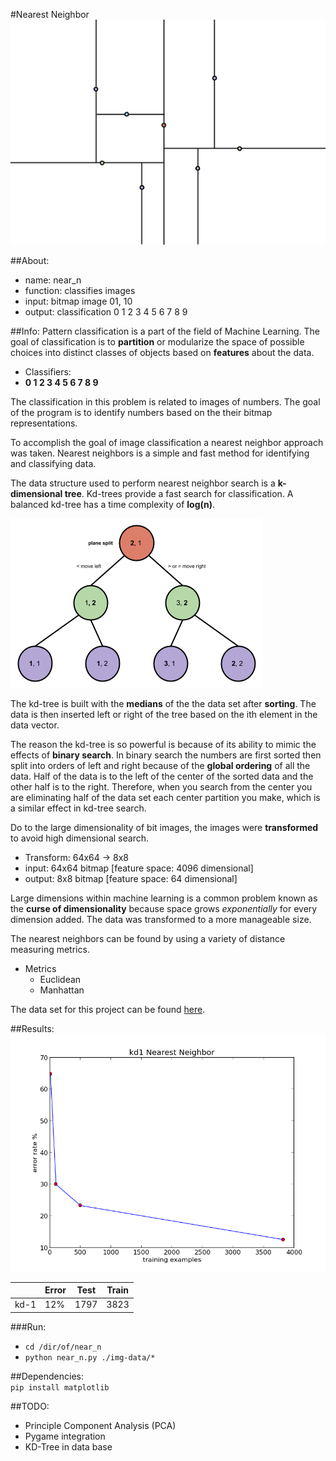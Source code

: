 #Nearest Neighbor
<img src = "./about/near-n.png">

##About:

* name: near_n
* function: classifies images
* input: bitmap image 01, 10
* output: classification 0 1 2 3 4 5 6 7 8 9


##Info:
Pattern classification is a part of the field of Machine Learning. The goal of classification is to __partition__ or modularize the space of possible choices into distinct classes of objects based on __features__ about the data. 

* Classifiers: 
* __0 1 2 3 4 5 6 7 8 9__

The classification in this problem is related to images of numbers. The goal of the program is to identify numbers based on the their bitmap representations. 

To accomplish the goal of image classification a nearest neighbor approach was taken. Nearest neighbors is a simple and fast method for identifying and classifying data.

The data structure used to perform nearest neighbor search is a __k-dimensional tree__. Kd-trees provide a fast search for classification. A balanced kd-tree has a time complexity of __log(n)__.

<img src = "./about/kd-tree.png">

The kd-tree is built with the __medians__ of the the data set after __sorting__. The data is then inserted left or right of the tree based on the ith element in the data vector.

The reason the kd-tree is so powerful is because of its ability to mimic the effects of __binary search__. In binary search the numbers are first sorted then split into orders of left and right because of the __global ordering__ of all the data. Half of the data is to the left of the center of the sorted data and the other half is to the right. Therefore, when you search from the center you are eliminating half of the data set each center partition you make, which is a similar effect in kd-tree search.   

Do to the large dimensionality of bit images, the images were __transformed__ to avoid high dimensional search.

* Transform: 64x64 -> 8x8 
* input: 64x64 bitmap [feature space: 4096 dimensional]
* output: 8x8  bitmap [feature space: 64 dimensional]

Large dimensions within machine learning is a common problem known as the __curse of dimensionality__ because space grows _exponentially_ for every dimension added. The data was transformed to a more manageable size. 

The nearest neighbors can be found by using a variety of distance measuring metrics.

* Metrics
    * Euclidean 
    * Manhattan 

The data set for this project can be found [here](http://archive.ics.uci.edu/ml/datasets/Optical+Recognition+of+Handwritten+Digits).

##Results: 
<img src = "./results/kd1.png">

|       |Error|Test  |Train|
|-------|-----|------|-----|
|kd-1   | 12% | 1797 | 3823|

###Run:
* `cd /dir/of/near_n`
* `python near_n.py ./img-data/*`

##Dependencies:   
`pip install matplotlib`

##TODO:
* Principle Component Analysis (PCA)
* Pygame integration
* KD-Tree in data base 